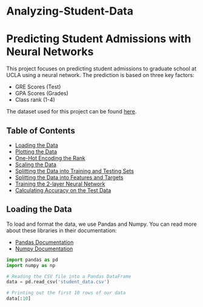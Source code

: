 # Analyzing-Student-Data

# Predicting Student Admissions with Neural Networks

This project focuses on predicting student admissions to graduate school at UCLA using a neural network. The prediction is based on three key factors:

- GRE Scores (Test)
- GPA Scores (Grades)
- Class rank (1-4)

The dataset used for this project can be found [here](http://www.ats.ucla.edu/).

## Table of Contents
- [Loading the Data](#loading-the-data)
- [Plotting the Data](#plotting-the-data)
- [One-Hot Encoding the Rank](#one-hot-encoding-the-rank)
- [Scaling the Data](#scaling-the-data)
- [Splitting the Data into Training and Testing Sets](#splitting-the-data-into-training-and-testing)
- [Splitting the Data into Features and Targets](#splitting-the-data-into-features-and-targets)
- [Training the 2-layer Neural Network](#training-the-2-layer-neural-network)
- [Calculating Accuracy on the Test Data](#calculating-accuracy-on-the-test-data)

## Loading the Data

To load and format the data, we use Pandas and Numpy. You can read more about these libraries in their documentation:

- [Pandas Documentation](https://pandas.pydata.org/pandas-docs/stable/)
- [Numpy Documentation](https://docs.scipy.org/)

```python
import pandas as pd
import numpy as np

# Reading the CSV file into a Pandas DataFrame
data = pd.read_csv('student_data.csv')

# Printing out the first 10 rows of our data
data[:10]
